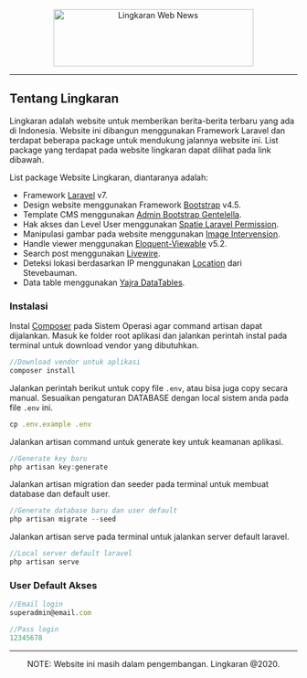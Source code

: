 <p align="center">
    <img src="https://github.com/riyan-amanda/lingkaran-web-news/blob/master/public/assets/logo/lingkaran.png?raw=true" alt="Lingkaran Web News" width="350px" height="100px">
    <hr/>
</p>

## Tentang Lingkaran

Lingkaran adalah website untuk memberikan berita-berita terbaru yang ada di Indonesia. Website ini dibangun menggunakan Framework Laravel dan terdapat beberapa package untuk mendukung jalannya website ini. List package yang terdapat pada website lingkaran dapat dilihat pada link dibawah.  

List package Website Lingkaran, diantaranya adalah:  

- Framework [Laravel](https://laravel.com/docs/7.x) v7.
- Design website menggunakan Framework [Bootstrap](https://getbootstrap.com/docs/4.5/getting-started/introduction/) v4.5.
- Template CMS menggunakan [Admin Bootstrap Gentelella](https://github.com/ColorlibHQ/gentelella).
- Hak akses dan Level User menggunakan [Spatie Laravel Permission](https://github.com/spatie/laravel-permission).
- Manipulasi gambar pada website menggunakan [Image Intervension](http://image.intervention.io/).
- Handle viewer menggunakan [Eloquent-Viewable](https://github.com/cyrildewit/eloquent-viewable) v5.2.
- Search post menggunakan [Livewire](https://laravel-livewire.com/).
- Deteksi lokasi berdasarkan IP menggunakan [Location](https://github.com/stevebauman/location) dari Stevebauman.
- Data table menggunakan [Yajra DataTables](https://datatables.yajrabox.com/).

### Instalasi
Instal [Composer](https://getcomposer.org/) pada Sistem Operasi agar command artisan dapat dijalankan. Masuk ke folder root aplikasi dan jalankan perintah instal pada terminal untuk download vendor yang dibutuhkan.

```javascript
//Download vendor untuk aplikasi
composer install
```

Jalankan perintah berikut untuk copy file `.env`, atau bisa juga copy secara manual. Sesuaikan pengaturan DATABASE dengan local sistem anda pada file `.env` ini.

```javascript
cp .env.example .env
```

Jalankan artisan command untuk generate key untuk keamanan aplikasi.

```javascript
//Generate key baru
php artisan key:generate
```
Jalankan artisan migration dan seeder pada terminal untuk membuat database dan default user.

```javascript
//Generate database baru dan user default
php artisan migrate --seed

```

Jalankan artisan serve pada terminal untuk jalankan server default laravel.

```javascript
//Local server default laravel
php artisan serve

```

### User Default Akses

```javascript
//Email login
superadmin@email.com

//Pass login
12345678
```

<hr/>
<p align="center">
NOTE: Website ini masih dalam pengembangan. Lingkaran @2020.
</p>